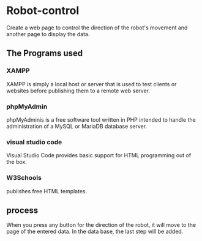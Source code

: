 # Robot-control
Create a web page to control the direction of the robot's movement and another page to display the data.
## The Programs used
### XAMPP
XAMPP is simply a local host or server that is used to test clients or websites before publishing them to a remote web server. 
### phpMyAdmin
phpMyAdminis is a free software tool written in PHP intended to handle the administration of a MySQL or MariaDB database server. 
### visual studio code
Visual Studio Code provides basic support for HTML programming out of the box. 
### W3Schools
publishes free HTML templates.
## process
When you press any button for the direction of the robot, it will move to the page of the entered data. In the data base, the last step will be added.

